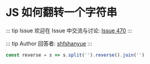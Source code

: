 # JS 如何翻转一个字符串



::: tip Issue 
 欢迎在 Issue 中交流与讨论: [Issue 470](https://github.com/shfshanyue/Daily-Question/issues/470) 
:::

::: tip Author 
回答者: [shfshanyue](https://github.com/shfshanyue) 
:::

``` js
const reverse = s => s.split('').reverse().join('')
```